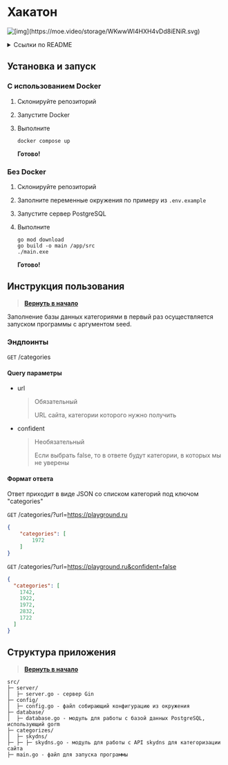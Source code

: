 # Хакатон

![\[img\](https://moe.video/storage/WKwwWl4HXH4vDd8iENiR.svg)](https://moe.video/storage/WKwwWl4HXH4vDd8iENiR.svg)

<details>

<summary>Ссылки по README</summary>

>
> [**Установка и запуск**](#установка-и-запуск)
>
> [**Инструкция пользования**](#инструкция-пользования)
>
> [**Структура приложения**](#структура-приложения)
</details>

## Установка и запуск

### С использованием Docker

1. Склонируйте репозиторий
2. Запустите Docker
3. Выполните

    ```shell
    docker compose up
    ```

    **Готово!**

### Без Docker

1. Склонируйте репозиторий
2. Заполните переменные окружения по примеру из `.env.example`
3. Запустите сервер PostgreSQL
4. Выполните

    ```shell
    go mod download
    go build -o main /app/src
    ./main.exe
    ```

     **Готово!**

## Инструкция пользования

> [**Вернуть в начало**](#хакатон)

Заполнение базы данных категориями в первый раз осуществляется запуском программы с аргументом seed.

### Эндпоинты

`GET` /categories

#### Query параметры

- url

    > Обязательный
    >
    > URL сайта, категории которого нужно получить

- confident

    > Необязательный
    >
    > Если выбрать false, то в ответе будут категории, в которых мы не уверены

#### Формат ответа

Ответ приходит в виде JSON со списком категорий под ключом "categories"

`GET` /categories/?url=https://playground.ru

```json
{
    "categories": [
        1972
    ]
}
```

`GET` /categories/?url=https://playground.ru&confident=false

```json
{
  "categories": [
    1742,
    1922,
    1972,
    2832,
    1722
  ]
}
```

## Структура приложения

> [**Вернуть в начало**](#хакатон)

```tree
src/
├─ server/
│  ├─ server.go - сервер Gin
├─ config/
│  ├─ config.go - файл собирающий конфигурацию из окружения
├─ database/
│  ├─ database.go - модуль для работы с базой данных PostgreSQL, использующий gorm
├─ categorizes/
│  ├─ skydns/
├─ ├─ ├─ skydns.go - модуль для работы с API skydns для категоризации сайта
├─ main.go - файл для запуска программы
```
